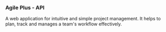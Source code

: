 ### Agile Plus - API

A web application for intuitive and simple project management. It helps to plan, track and manages a team's workflow effectively.
